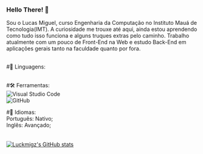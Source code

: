 ### Hello There! 👋

Sou o Lucas Miguel, curso Engenharia da Computação no Instituto Mauá de Tecnologia(IMT). A curiosidade me trouxe até aqui, ainda estou aprendendo como tudo isso funciona e alguns truques extras pelo caminho. Trabalho atualmente com um pouco de Front-End na Web e estudo Back-End em aplicações gerais tanto na faculdade quanto por fora. 

<br>
#💾 Linguagens: <br>
	
<br>
  
#🛠 Ferramentas: <br>
  ![Visual Studio Code](https://img.shields.io/badge/Visual%20Studio%20Code-0078d7.svg?style=for-the-badge&logo=visual-studio-code&logoColor=white) <br>
  ![GitHub](https://img.shields.io/badge/github-%23121011.svg?style=for-the-badge&logo=github&logoColor=white) <br>

#📝 Idiomas: <br>
  Português: Nativo; <br>
  Inglês: Avançado; <br>
<br>
<br>
[![Luckmigz's GitHub stats](https://github-readme-stats.vercel.app/api?username=luckmigz)](https://github.com/anuraghazra/github-readme-stats)
<!--
**luckmigz/luckmigz** is a ✨ _special_ ✨ repository because its `README.md` (this file) appears on your GitHub profile.

Here are some ideas to get you started:

- 🔭 I’m currently working on ...
- 🌱 I’m currently learning ...
- 👯 I’m looking to collaborate on ...
- 🤔 I’m looking for help with ...
- 💬 Ask me about ...
- 📫 How to reach me: ...
- 😄 Pronouns: ...
- ⚡ Fun fact: ...
-->
